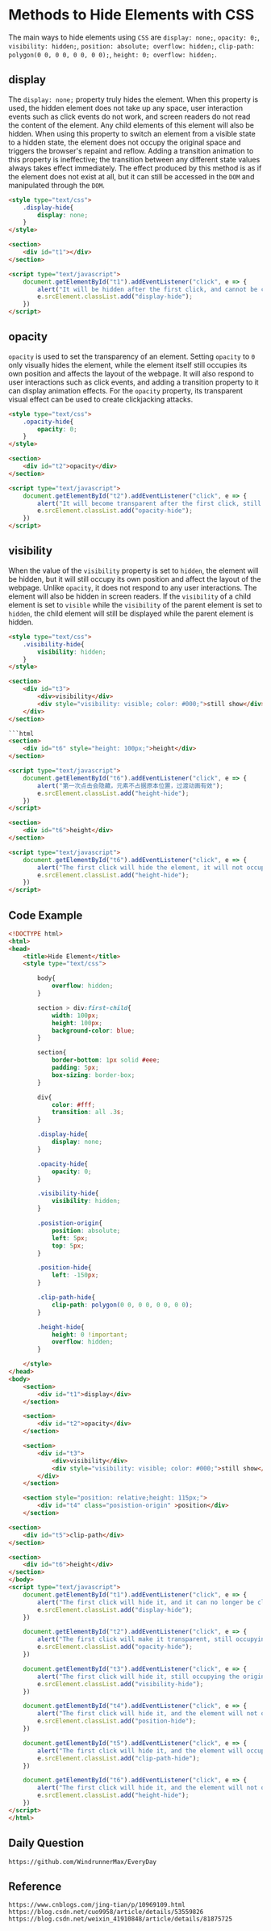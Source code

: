 # Methods to Hide Elements with CSS
The main ways to hide elements using `CSS` are `display: none;`, `opacity: 0;`, `visibility: hidden;`, `position: absolute; overflow: hidden;`, `clip-path: polygon(0 0, 0 0, 0 0, 0 0);`, `height: 0; overflow: hidden;`.

## display
The `display: none;` property truly hides the element. When this property is used, the hidden element does not take up any space, user interaction events such as click events do not work, and screen readers do not read the content of the element. Any child elements of this element will also be hidden. When using this property to switch an element from a visible state to a hidden state, the element does not occupy the original space and triggers the browser's repaint and reflow. Adding a transition animation to this property is ineffective; the transition between any different state values always takes effect immediately. The effect produced by this method is as if the element does not exist at all, but it can still be accessed in the `DOM` and manipulated through the `DOM`.

```html
<style type="text/css">
    .display-hide{
        display: none;
    }
</style>

<section>
    <div id="t1"></div>
</section>

<script type="text/javascript">
    document.getElementById("t1").addEventListener("click", e => {
        alert("It will be hidden after the first click, and cannot be clicked again");
        e.srcElement.classList.add("display-hide");
    })
</script>
```

## opacity
`opacity` is used to set the transparency of an element. Setting `opacity` to `0` only visually hides the element, while the element itself still occupies its own position and affects the layout of the webpage. It will also respond to user interactions such as click events, and adding a transition property to it can display animation effects. For the `opacity` property, its transparent visual effect can be used to create clickjacking attacks.

```html
<style type="text/css">
    .opacity-hide{
        opacity: 0;
    }
</style>

<section>
    <div id="t2">opacity</div>
</section>

<script type="text/javascript">
    document.getElementById("t2").addEventListener("click", e => {
        alert("It will become transparent after the first click, still occupying the original position, click events still work, and the transition animation effect takes effect");
        e.srcElement.classList.add("opacity-hide");
    })
</script>
```

## visibility
When the value of the `visibility` property is set to `hidden`, the element will be hidden, but it will still occupy its own position and affect the layout of the webpage. Unlike `opacity`, it does not respond to any user interactions. The element will also be hidden in screen readers. If the `visibility` of a child element is set to `visible` while the `visibility` of the parent element is set to `hidden`, the child element will still be displayed while the parent element is hidden.

```html
<style type="text/css">
    .visibility-hide{
        visibility: hidden;
    }
</style>

<section>
    <div id="t3">
        <div>visibility</div>
        <div style="visibility: visible; color: #000;">still show</div>
    </div>
</section>

```html
<section>
    <div id="t6" style="height: 100px;">height</div>
</section>

<script type="text/javascript">
    document.getElementById("t6").addEventListener("click", e => {
        alert("第一次点击会隐藏，元素不占据原本位置，过渡动画有效");
        e.srcElement.classList.add("height-hide");
    })
</script>
```

```html
<section>
    <div id="t6">height</div>
</section>

<script type="text/javascript">
    document.getElementById("t6").addEventListener("click", e => {
        alert("The first click will hide the element, it will not occupy the original position, the click event will no longer take effect, and the transition animation will be effective");
        e.srcElement.classList.add("height-hide");
    })
</script>
```

## Code Example

```html
<!DOCTYPE html>
<html>
<head>
    <title>Hide Element</title>
    <style type="text/css">

        body{
            overflow: hidden;
        }

        section > div:first-child{
            width: 100px;
            height: 100px;
            background-color: blue;
        }

        section{
            border-bottom: 1px solid #eee;
            padding: 5px;
            box-sizing: border-box;
        }

        div{
            color: #fff;
            transition: all .3s;
        }

        .display-hide{
            display: none;
        }

        .opacity-hide{
            opacity: 0;
        }

        .visibility-hide{
            visibility: hidden;
        }

        .posistion-origin{
            position: absolute;
            left: 5px;
            top: 5px;
        }

        .position-hide{
            left: -150px;
        }

        .clip-path-hide{
            clip-path: polygon(0 0, 0 0, 0 0, 0 0);
        }

        .height-hide{
            height: 0 !important;
            overflow: hidden;
        }

    </style>
</head>
<body>
    <section>
        <div id="t1">display</div>
    </section>

    <section>
        <div id="t2">opacity</div>
    </section>

    <section>
        <div id="t3">
            <div>visibility</div>
            <div style="visibility: visible; color: #000;">still show</div>
        </div>
    </section>

    <section style="position: relative;height: 115px;">
        <div id="t4" class="posistion-origin" >position</div>
    </section>
```

```html
<section>
    <div id="t5">clip-path</div>
</section>

<section>
    <div id="t6">height</div>
</section>
</body>
<script type="text/javascript">
    document.getElementById("t1").addEventListener("click", e => {
        alert("The first click will hide it, and it can no longer be clicked afterwards.");
        e.srcElement.classList.add("display-hide");
    })

    document.getElementById("t2").addEventListener("click", e => {
        alert("The first click will make it transparent, still occupying the original position, and the click event is still valid. The transition animation takes effect.");
        e.srcElement.classList.add("opacity-hide");
    })

    document.getElementById("t3").addEventListener("click", e => {
        alert("The first click will hide it, still occupying the original position, and the click event is no longer valid.");
        e.srcElement.classList.add("visibility-hide");
    })

    document.getElementById("t4").addEventListener("click", e => {
        alert("The first click will hide it, and the element will not occupy the original position. The transition animation takes effect.");
        e.srcElement.classList.add("position-hide");
    })

    document.getElementById("t5").addEventListener("click", e => {
        alert("The first click will hide it, and the element will occupy the original position, and the click event is no longer valid.");
        e.srcElement.classList.add("clip-path-hide");
    })

    document.getElementById("t6").addEventListener("click", e => {
        alert("The first click will hide it, and the element will not occupy the original position. The click event is no longer valid, and the transition animation takes effect.");
        e.srcElement.classList.add("height-hide");
    })
</script>
</html>
```


## Daily Question

```
https://github.com/WindrunnerMax/EveryDay
```

## Reference

```
https://www.cnblogs.com/jing-tian/p/10969109.html
https://blog.csdn.net/cuo9958/article/details/53559826
https://blog.csdn.net/weixin_41910848/article/details/81875725
```